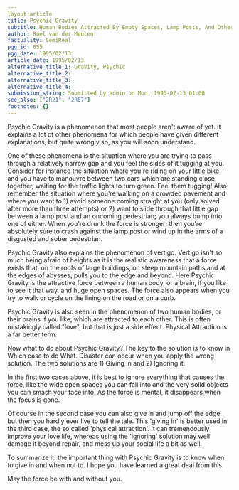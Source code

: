 ```yaml
---
layout:article
title: Psychic Gravity
subtitle: Human Bodies Attracted By Empty Spaces, Lamp Posts, And Other Humans
author: Roel van der Meulen
factuality: SemiReal
pgg_id: 6S5
pgg_date: 1995/02/13
article_date: 1995/02/13
alternative_title_1: Gravity, Psychic
alternative_title_2: 
alternative_title_3: 
alternative_title_4: 
submission_string: Submitted by admin on Mon, 1995-02-13 01:00
see_also: ["2R21", "2R67"]
footnotes: {}
---
```

<div>
<p>Psychic Gravity is a phenomenon that most people aren't aware of yet. It explains a lot of other phenomena for which people have given different explanations, but quite wrongly so, as you will soon understand.</p>
<p>One of these phenomena is the situation where you are trying to pass through a relatively narrow gap and you feel the sides of it tugging at you. Consider for instance the situation where you're riding on your little bike and you have to manouvre between two cars which are standing close together, waiting for the traffic lights to turn green. Feel them tugging! Also remember the situation where you're walking on a crowded pavement and where you want to 1) avoid someone coming straight at you (only solved after more than three attempts) or 2) want to slide through that little gap between a lamp post and an oncoming pedestrian; you always bump into one of either. When you're drunk the force is stronger; then you're absolutely sure to crash against the lamp post or wind up in the arms of a disgusted and sober pedestrian.</p>
<p>Psychic Gravity also explains the phenomenon of vertigo. Vertigo isn't so much being afraid of heights as it is the realistic awareness that a force exists that, on the roofs of large buildings, on steep mountain paths and at the edges of abysses, pulls you to the edge and beyond. Here Psychic Gravity is the attractive force between a human body, or a brain, if you like to see it that way, and huge open spaces. The force also appears when you try to walk or cycle on the lining on the road or on a curb.</p>
<p>Psychic Gravity is also seen in the phenomenon of two human bodies, or their brains if you like, which are attracted to each other. This is often mistakingly called "love", but that is just a side effect. Physical Attraction is a far better term.</p>
<p>Now what to do about Psychic Gravity? The key to the solution is to know in Which case to do What. Disaster can occur when you apply the wrong solution. The two solutions are 1) Giving In and 2) Ignoring it.</p>
<p>In the first two cases above, it is best to ignore everything that causes the force, like the wide open spaces you can fall into and the very solid objects you can smash your face into. As the force is mental, it disappears when the focus is gone.</p>
<p>Of course in the second case you can also give in and jump off the edge, but then you hardly ever live to tell the tale. This 'giving in' is better used in the third case, the so called 'physical attraction'. It can tremendously improve your love life, whereas using the 'ignoring' solution may well damage it beyond repair, and mess up your social life a bit as well.</p>
<p>To summarize it: the important thing with Psychic Gravity is to know when to give in and when not to. I hope you have learned a great deal from this.</p>
<p>May the force be with and without you.</p>
</div>
